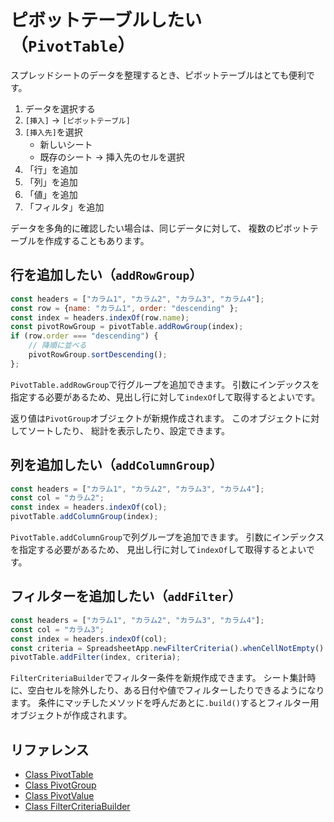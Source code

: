 # ピボットテーブルしたい（`PivotTable`）

スプレッドシートのデータを整理するとき、ピボットテーブルはとても便利です。

1. データを選択する
2. `[挿入]` → `[ピボットテーブル]`
3. `[挿入先]`を選択
   - 新しいシート
   - 既存のシート → 挿入先のセルを選択
4. 「行」を追加
5. 「列」を追加
6. 「値」を追加
7. 「フィルタ」を追加

データを多角的に確認したい場合は、同じデータに対して、
複数のピボットテーブルを作成することもあります。

## 行を追加したい（`addRowGroup`）

```js
const headers = ["カラム1", "カラム2", "カラム3", "カラム4"];
const row = {name: "カラム1", order: "descending" };
const index = headers.indexOf(row.name);
const pivotRowGroup = pivotTable.addRowGroup(index);
if (row.order === "descending") {
    // 降順に並べる
    pivotRowGroup.sortDescending();
};
```

`PivotTable.addRowGroup`で行グループを追加できます。
引数にインデックスを指定する必要があるため、見出し行に対して`indexOf`して取得するとよいです。

返り値は`PivotGroup`オブジェクトが新規作成されます。
このオブジェクトに対してソートしたり、
総計を表示したり、設定できます。

## 列を追加したい（`addColumnGroup`）

```js
const headers = ["カラム1", "カラム2", "カラム3", "カラム4"];
const col = "カラム2";
const index = headers.indexOf(col);
pivotTable.addColumnGroup(index);
```

`PivotTable.addColumnGroup`で列グループを追加できます。
引数にインデックスを指定する必要があるため、
見出し行に対して`indexOf`して取得するとよいです。

## フィルターを追加したい（`addFilter`）

```js
const headers = ["カラム1", "カラム2", "カラム3", "カラム4"];
const col = "カラム3";
const index = headers.indexOf(col);
const criteria = SpreadsheetApp.newFilterCriteria().whenCellNotEmpty().build();
pivotTable.addFilter(index, criteria);
```

`FilterCriteriaBuilder`でフィルター条件を新規作成できます。
シート集計時に、空白セルを除外したり、ある日付や値でフィルターしたりできるようになります。
条件にマッチしたメソッドを呼んだあとに`.build()`するとフィルター用オブジェクトが作成されます。

## リファレンス

- [Class PivotTable](https://developers.google.com/apps-script/reference/spreadsheet/pivot-table)
- [Class PivotGroup](https://developers.google.com/apps-script/reference/spreadsheet/pivot-group)
- [Class PivotValue](https://developers.google.com/apps-script/reference/spreadsheet/pivot-value)
- [Class FilterCriteriaBuilder](https://developers.google.com/apps-script/reference/spreadsheet/filter-criteria-builder)
